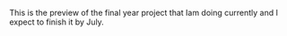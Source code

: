 This is the preview of the final year project that Iam doing currently and I expect to finish it by July.
